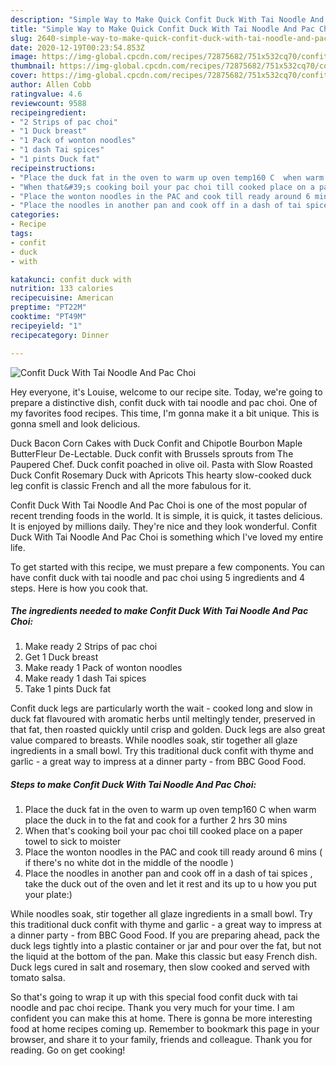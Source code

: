 ```yaml
---
description: "Simple Way to Make Quick Confit Duck With Tai Noodle And Pac Choi"
title: "Simple Way to Make Quick Confit Duck With Tai Noodle And Pac Choi"
slug: 2640-simple-way-to-make-quick-confit-duck-with-tai-noodle-and-pac-choi
date: 2020-12-19T00:23:54.853Z
image: https://img-global.cpcdn.com/recipes/72875682/751x532cq70/confit-duck-with-tai-noodle-and-pac-choi-recipe-main-photo.jpg
thumbnail: https://img-global.cpcdn.com/recipes/72875682/751x532cq70/confit-duck-with-tai-noodle-and-pac-choi-recipe-main-photo.jpg
cover: https://img-global.cpcdn.com/recipes/72875682/751x532cq70/confit-duck-with-tai-noodle-and-pac-choi-recipe-main-photo.jpg
author: Allen Cobb
ratingvalue: 4.6
reviewcount: 9588
recipeingredient:
- "2 Strips of pac choi"
- "1 Duck breast"
- "1 Pack of wonton noodles"
- "1 dash Tai spices"
- "1 pints Duck fat"
recipeinstructions:
- "Place the duck fat in the oven to warm up oven temp160 C  when warm place the duck in to the fat and cook for a further 2 hrs 30 mins"
- "When that&#39;s cooking boil your pac choi till cooked place on a paper towel to sick to moister"
- "Place the wonton noodles in the PAC and cook till ready around 6 mins ( if there&#39;s  no white dot in the middle of the noodle )"
- "Place the noodles in another pan and cook off in a dash of tai spices , take the duck out of the oven and let it rest and its up to u how you put your plate:)"
categories:
- Recipe
tags:
- confit
- duck
- with

katakunci: confit duck with 
nutrition: 133 calories
recipecuisine: American
preptime: "PT22M"
cooktime: "PT49M"
recipeyield: "1"
recipecategory: Dinner

---
```



![Confit Duck With Tai Noodle And Pac Choi](https://img-global.cpcdn.com/recipes/72875682/751x532cq70/confit-duck-with-tai-noodle-and-pac-choi-recipe-main-photo.jpg)

Hey everyone, it's Louise, welcome to our recipe site. Today, we're going to prepare a distinctive dish, confit duck with tai noodle and pac choi. One of my favorites food recipes. This time, I'm gonna make it a bit unique. This is gonna smell and look delicious.

Duck Bacon Corn Cakes with Duck Confit and Chipotle Bourbon Maple ButterFleur De-Lectable. Duck confit with Brussels sprouts from The Paupered Chef. Duck confit poached in olive oil. Pasta with Slow Roasted Duck Confit Rosemary Duck with Apricots This hearty slow-cooked duck leg confit is classic French and all the more fabulous for it.

Confit Duck With Tai Noodle And Pac Choi is one of the most popular of recent trending foods in the world. It is simple, it is quick, it tastes delicious. It is enjoyed by millions daily. They're nice and they look wonderful. Confit Duck With Tai Noodle And Pac Choi is something which I've loved my entire life.


To get started with this recipe, we must prepare a few components. You can have confit duck with tai noodle and pac choi using 5 ingredients and 4 steps. Here is how you cook that.

<!--inarticleads1-->

##### The ingredients needed to make Confit Duck With Tai Noodle And Pac Choi:

1. Make ready 2 Strips of pac choi
1. Get 1 Duck breast
1. Make ready 1 Pack of wonton noodles
1. Make ready 1 dash Tai spices
1. Take 1 pints Duck fat


Confit duck legs are particularly worth the wait - cooked long and slow in duck fat flavoured with aromatic herbs until meltingly tender, preserved in that fat, then roasted quickly until crisp and golden. Duck legs are also great value compared to breasts. While noodles soak, stir together all glaze ingredients in a small bowl. Try this traditional duck confit with thyme and garlic - a great way to impress at a dinner party - from BBC Good Food. 

<!--inarticleads2-->

##### Steps to make Confit Duck With Tai Noodle And Pac Choi:

1. Place the duck fat in the oven to warm up oven temp160 C  when warm place the duck in to the fat and cook for a further 2 hrs 30 mins
1. When that&#39;s cooking boil your pac choi till cooked place on a paper towel to sick to moister
1. Place the wonton noodles in the PAC and cook till ready around 6 mins ( if there&#39;s  no white dot in the middle of the noodle )
1. Place the noodles in another pan and cook off in a dash of tai spices , take the duck out of the oven and let it rest and its up to u how you put your plate:)


While noodles soak, stir together all glaze ingredients in a small bowl. Try this traditional duck confit with thyme and garlic - a great way to impress at a dinner party - from BBC Good Food. If you are preparing ahead, pack the duck legs tightly into a plastic container or jar and pour over the fat, but not the liquid at the bottom of the pan. Make this classic but easy French dish. Duck legs cured in salt and rosemary, then slow cooked and served with tomato salsa. 

So that's going to wrap it up with this special food confit duck with tai noodle and pac choi recipe. Thank you very much for your time. I am confident you can make this at home. There is gonna be more interesting food at home recipes coming up. Remember to bookmark this page in your browser, and share it to your family, friends and colleague. Thank you for reading. Go on get cooking!
